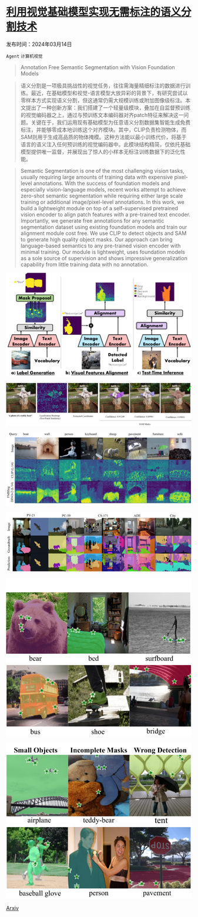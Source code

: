 # [利用视觉基础模型实现无需标注的语义分割技术](https://arxiv.org/abs/2403.09307)

发布时间：2024年03月14日

`Agent` `计算机视觉`

> Annotation Free Semantic Segmentation with Vision Foundation Models

> 语义分割是一项极具挑战性的视觉任务，往往需海量精细标注的数据进行训练。最近，在基础模型和视觉-语言模型大放异彩的背景下，有研究尝试以零样本方式实现语义分割，但这通常仍需大规模训练或附加图像级标注。本文提出了一种创新方案：我们搭建了一个轻量级模块，叠加在自监督预训练的视觉编码器之上，通过与预训练文本编码器对齐patch特征来解决这一问题。关键在于，我们运用现有基础模型为任意语义分割数据集智能生成免费标注，并能够零成本地训练这个对齐模块。其中，CLIP负责检测物体，而SAM则用于生成高品质的物体掩模。这种方法能以最小训练代价，将基于语言的语义注入任何预训练的视觉编码器中。此模块结构精简，仅依托基础模型提供唯一监督，并展现出了惊人的小样本无标注训练数据下的泛化性能。

> Semantic Segmentation is one of the most challenging vision tasks, usually requiring large amounts of training data with expensive pixel-level annotations. With the success of foundation models and especially vision-language models, recent works attempt to achieve zero-shot semantic segmentation while requiring either large scale training or additional image/pixel-level annotations. In this work, we build a lightweight module on top of a self-supervised pretrained vision encoder to align patch features with a pre-trained text encoder. Importantly, we generate free annotations for any semantic segmentation dataset using existing foundation models and train our alignment module cost free. We use CLIP to detect objects and SAM to generate high quality object masks. Our approach can bring language-based semantics to any pre-trained vision encoder with minimal training. Our module is lightweight, uses foundation models as a sole source of supervision and shows impressive generalization capability from little training data with no annotation.

![利用视觉基础模型实现无需标注的语义分割技术](../../../paper_images/2403.09307/x1.png)

![利用视觉基础模型实现无需标注的语义分割技术](../../../paper_images/2403.09307/x2.png)

![利用视觉基础模型实现无需标注的语义分割技术](../../../paper_images/2403.09307/x3.png)

![利用视觉基础模型实现无需标注的语义分割技术](../../../paper_images/2403.09307/x4.png)

![利用视觉基础模型实现无需标注的语义分割技术](../../../paper_images/2403.09307/x5.png)

![利用视觉基础模型实现无需标注的语义分割技术](../../../paper_images/2403.09307/x6.png)

[Arxiv](https://arxiv.org/abs/2403.09307)